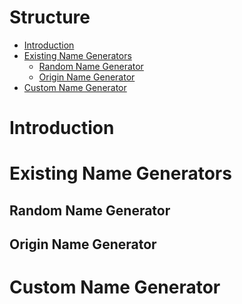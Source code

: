 Structure
=========

- [Introduction](#introduction)
- [Existing Name Generators](#existing-name-generators)
    * [Random Name Generator](#random-name-generator)
    * [Origin Name Generator](#origin-name-generator)
- [Custom Name Generator](#custom-name-generator)


Introduction
============


Existing Name Generators
========================

Random Name Generator
---------------------

Origin Name Generator
---------------------

Custom Name Generator
=====================
